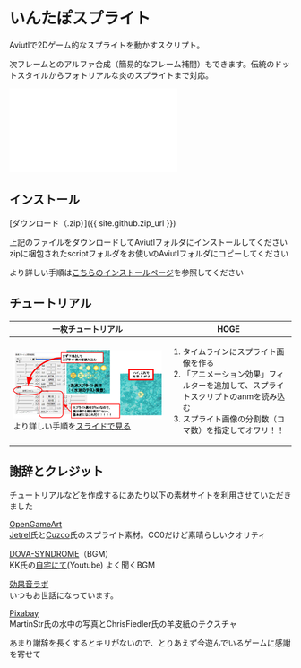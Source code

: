 # いんたぽスプライト

Aviutlで2Dゲーム的なスプライトを動かすスクリプト。

次フレームとのアルファ合成（簡易的なフレーム補間）もできます。伝統のドットスタイルからフォトリアルな炎のスプライトまで対応。

<div class="tube1280x720"><iframe src="{{ site.github.youtube_demo_url }}" frameborder="0" allow="accelerometer; autoplay; encrypted-media; gyroscope; picture-in-picture" allowfullscreen></iframe></div>

## インストール

[ダウンロード（.zip）]({{ site.github.zip_url }})

上記のファイルをダウンロードしてAviutlフォルダにインストールしてください  
zipに梱包されたscriptフォルダをお使いのAviutlフォルダにコピーしてください

より詳しい手順は[こちらのインストールページ](./install)を参照してください

## チュートリアル
| 一枚チュートリアル | HOGE |
----|----
| [<img src="img/one_tuto.jpg">](./tutorial)<br>より詳しい手順を[スライドで見る](./tutorial) | <ol><li>タイムラインにスプライト画像を作る</li><li>「アニメーション効果」フィルターを追加して、スプライトスクリプトのanmを読み込む</li><li>スプライト画像の分割数（コマ数）を指定してオワリ！！</li></ol> |

## 謝辞とクレジット
チュートリアルなどを作成するにあたり以下の素材サイトを利用させていただきました

[OpenGameArt](https://opengameart.org/)  
[Jetrel](https://opengameart.org/content/explosion-animations)氏と[Cuzco](https://opengameart.org/content/explosion)氏のスプライト素材。CC0だけど素晴らしいクオリティ

[DOVA-SYNDROME](https://dova-s.jp/)（BGM）  
KK氏の[自宅にて](https://youtu.be/JGzLOY7M0yE)(Youtube) よく聞くBGM

[効果音ラボ](https://soundeffect-lab.info/)  
いつもお世話になっています。

[Pixabay](https://pixabay.com/)  
MartinStr氏の水中の写真とChrisFiedler氏の羊皮紙のテクスチャ

あまり謝辞を長くするとキリがないので、とりあえず今遊んでいるゲームに感謝を寄せて
